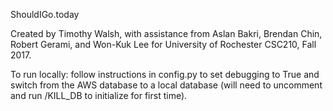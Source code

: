 ShouldIGo.today

Created by Timothy Walsh, with assistance from Aslan Bakri, Brendan Chin, Robert Gerami, and Won-Kuk Lee for University of Rochester CSC210, Fall 2017.

To run locally: follow instructions in config.py to set debugging to True and switch from the AWS database to a local database (will need to uncomment and run /KILL_DB to initialize for first time).
